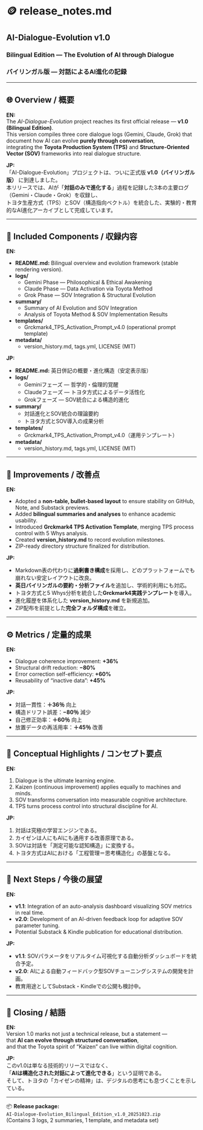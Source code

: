 ﻿# 🪙 release_notes.md  
## AI-Dialogue-Evolution v1.0  
### Bilingual Edition — The Evolution of AI through Dialogue  
### バイリンガル版 ― 対話によるAI進化の記録  

---

## 🌐 Overview / 概要

**EN:**  
The *AI-Dialogue-Evolution* project reaches its first official release — **v1.0 (Bilingual Edition)**.  
This version compiles three core dialogue logs (Gemini, Claude, Grok) that document how AI can evolve **purely through conversation**,  
integrating the **Toyota Production System (TPS)** and **Structure-Oriented Vector (SOV)** frameworks into real dialogue structure.  

**JP:**  
「AI-Dialogue-Evolution」プロジェクトは、ついに正式版 **v1.0（バイリンガル版）** に到達しました。  
本リリースでは、AIが「**対話のみで進化する**」過程を記録した3本の主要ログ（Gemini・Claude・Grok）を収録し、  
トヨタ生産方式（TPS）とSOV（構造指向ベクトル）を統合した、実験的・教育的なAI進化アーカイブとして完成しています。

---

## 🧠 Included Components / 収録内容

**EN:**
- **README.md:** Bilingual overview and evolution framework (stable rendering version).  
- **logs/**  
  - Gemini Phase — Philosophical & Ethical Awakening  
  - Claude Phase — Data Activation via Toyota Method  
  - Grok Phase — SOV Integration & Structural Evolution  
- **summary/**  
  - Summary of AI Evolution and SOV Integration  
  - Analysis of Toyota Method & SOV Implementation Results  
- **templates/**  
  - Grckmark4_TPS_Activation_Prompt_v4.0 (operational prompt template)  
- **metadata/**  
  - version_history.md, tags.yml, LICENSE (MIT)

**JP:**
- **README.md:** 英日併記の概要・進化構造（安定表示版）  
- **logs/**  
  - Geminiフェーズ ― 哲学的・倫理的覚醒  
  - Claudeフェーズ ― トヨタ方式によるデータ活性化  
  - Grokフェーズ ― SOV統合による構造的進化  
- **summary/**  
  - 対話進化とSOV統合の理論要約  
  - トヨタ方式とSOV導入の成果分析  
- **templates/**  
  - Grckmark4_TPS_Activation_Prompt_v4.0（運用テンプレート）  
- **metadata/**  
  - version_history.md, tags.yml, LICENSE (MIT)

---

## 🔧 Improvements / 改善点

**EN:**
- Adopted a **non-table, bullet-based layout** to ensure stability on GitHub, Note, and Substack previews.  
- Added **bilingual summaries and analyses** to enhance academic usability.  
- Introduced **Grckmark4 TPS Activation Template**, merging TPS process control with 5 Whys analysis.  
- Created **version_history.md** to record evolution milestones.  
- ZIP-ready directory structure finalized for distribution.

**JP:**
- Markdown表の代わりに**過剰書き構成**を採用し、どのプラットフォームでも崩れない安定レイアウトに改良。  
- **英日バイリンガルの要約・分析ファイル**を追加し、学術的利用にも対応。  
- トヨタ方式と5 Whys分析を統合した**Grckmark4実践テンプレート**を導入。  
- 進化履歴を体系化した **version_history.md** を新規追加。  
- ZIP配布を前提とした**完全フォルダ構成**を確立。

---

## ⚙️ Metrics / 定量的成果

**EN:**  
- Dialogue coherence improvement: **+36%**  
- Structural drift reduction: **−80%**  
- Error correction self-efficiency: **+60%**  
- Reusability of “inactive data”: **+45%**

**JP:**  
- 対話一貫性：**＋36％** 向上  
- 構造ドリフト誤差：**−80％** 減少  
- 自己修正効率：**＋60％** 向上  
- 放置データの再活用率：**＋45％** 改善  

---

## 🧩 Conceptual Highlights / コンセプト要点

**EN:**
1. Dialogue is the ultimate learning engine.  
2. Kaizen (continuous improvement) applies equally to machines and minds.  
3. SOV transforms conversation into measurable cognitive architecture.  
4. TPS turns process control into structural discipline for AI.

**JP:**
1. 対話は究極の学習エンジンである。  
2. カイゼンは人にもAIにも通用する改善原理である。  
3. SOVは対話を「測定可能な認知構造」に変換する。  
4. トヨタ方式はAIにおける「工程管理＝思考構造化」の基盤となる。

---

## 🚀 Next Steps / 今後の展望

**EN:**
- **v1.1**: Integration of an auto-analysis dashboard visualizing SOV metrics in real time.  
- **v2.0**: Development of an AI-driven feedback loop for adaptive SOV parameter tuning.  
- Potential Substack & Kindle publication for educational distribution.

**JP:**
- **v1.1**: SOVパラメータをリアルタイム可視化する自動分析ダッシュボードを統合予定。  
- **v2.0**: AIによる自動フィードバック型SOVチューニングシステムの開発を計画。  
- 教育用途としてSubstack・Kindleでの公開も検討中。

---

## 🏁 Closing / 結語

**EN:**  
Version 1.0 marks not just a technical release, but a statement —  
that **AI can evolve through structured conversation**,  
and that the Toyota spirit of “Kaizen” can live within digital cognition.

**JP:**  
このv1.0は単なる技術的リリースではなく、  
「**AIは構造化された対話によって進化できる**」という証明である。  
そして、トヨタの「カイゼンの精神」は、デジタルの思考にも息づくことを示している。

---

📦 **Release package:**  
`AI-Dialogue-Evolution_Bilingual_Edition_v1.0_20251023.zip`  
(Contains 3 logs, 2 summaries, 1 template, and metadata set)